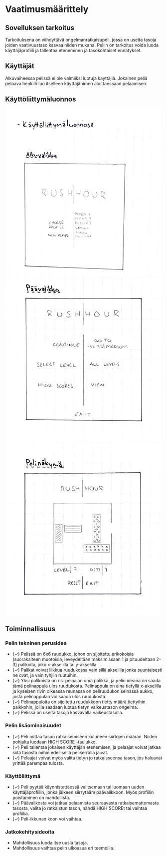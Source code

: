 # Vaatimusmäärittely

## Sovelluksen tarkoitus

Tarkoituksena on viihdyttävä ongelmanratkaisupeli, jossa on useita tasoja joiden vaativuustaso kasvaa niiden mukana. Peliin on tarkoitus voida luoda käyttäjäprofiili ja tallentaa eteneminen ja tasokohtaiset ennätykset.

## Käyttäjät

Alkuvaiheessa pelissä ei ole valmiiksi luotuja käyttäjiä. Jokainen peliä pelaava henkilö luo itselleen käyttäjänimen aloittaessaan pelaamisen.

## Käyttöliittymäluonnos

![Alkuvalikko](./kuvat/ui_start.png) ![Päävalikko](./kuvat/ui_main_menu.png) ![Pelinäkymä](./kuvat/ui_game.png)

## Toiminnallisuus

### Pelin tekninen  perusidea

- (✓) Pelissä on 6x6 ruudukko, johon on sijoitettu erikokoisia (suorakaiteen muotoisia, leveydeltään maksimissaan 1 ja pituudeltaan 2-3) palikoita, joko x-akselilla tai y-akselilla.
- (✓) Palikat voivat liikkua ruudukossa vain sillä akselilla jonka suuntaisesti ne ovat, ja vain tyhjiin ruutuihin.
- (✓) Yksi palikoista on ns. pelaajan oma palikka, ja pelin ideana on saada tämä pelinappula ulos ruudukosta. Pelinappula on aina tietyllä x-akselilla ja kyseisen rivin oikeassa reunassa on peliruudukon seinässä aukko, josta pelinappulan voi saada ulos ruudukosta.
- (✓) Pelinappuloita on sijoitettu ruudukkoon tietty määrä tiettyihin paikkohin, joilla saadaan luotua tietyn vaikeustason ongelma.
- (✓) Pelissä on useita tasoja kasvavalla vaikeustasolla.

### Pelin lisäominaisuudet

- (✓) Peli mittaa tason ratkaisemiseen kuluneen siirtojen määrän. Niiden pohjalta luodaan HIGH SCORE -taulukko.
- (✓) Peli tallentaa jokaisen käyttäjän etenemisen, ja pelaajat voivat jatkaa siitä tasosta mihin edellisellä pelikerralla jäivät.
- (✓) Pelaajat voivat myös valita tietyn jo ratkaisseensa tason, jos haluavat yrittää parempaa tulosta.

### Käyttöliittymä

- (✓) Peli pyytää käynnistettäessä valitsemaan tai luomaan uuden käyttäjäprofiilin, jonka jälkeen siirrytääm päävalikkoon. Myös profiilin poistaminen on mahdollista.
- (✓) Päävalikosta voi jatkaa pelaamista seuraavasta ratkaisemattomasta tasosta, valita jo ratkaistun tason, nähdä HIGH SCOREt tai vaihtaa profiilia.
- (✓) Peli-ikkunan koon voi vaihtaa.

### Jatkokehitysideoita

- Mahdollisuus luoda itse uusia tasoja.
- Mahdollisuus vaihtaa pelin ulkoasua eri teemoilla.